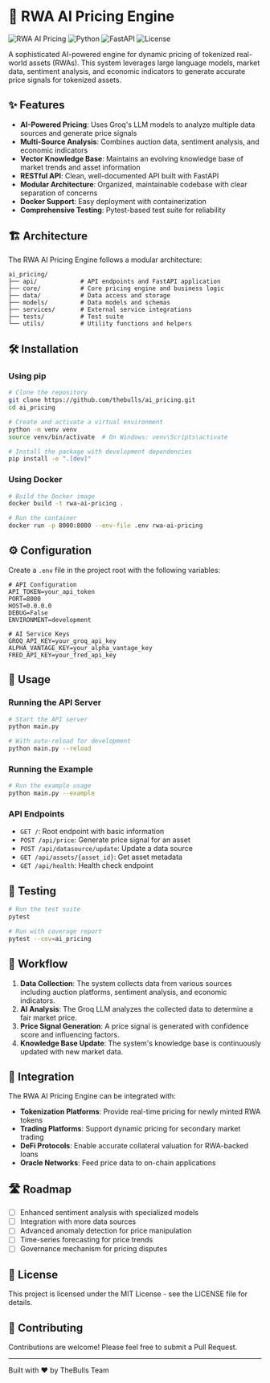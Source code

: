 # 🚀 RWA AI Pricing Engine

![RWA AI Pricing](https://img.shields.io/badge/RWA-AI%20Pricing-blue)
![Python](https://img.shields.io/badge/Python-3.9+-green)
![FastAPI](https://img.shields.io/badge/FastAPI-0.110.0-teal)
![License](https://img.shields.io/badge/License-MIT-orange)

A sophisticated AI-powered engine for dynamic pricing of tokenized real-world assets (RWAs). This system leverages large language models, market data, sentiment analysis, and economic indicators to generate accurate price signals for tokenized assets.

## ✨ Features

- **AI-Powered Pricing**: Uses Groq's LLM models to analyze multiple data sources and generate price signals
- **Multi-Source Analysis**: Combines auction data, sentiment analysis, and economic indicators
- **Vector Knowledge Base**: Maintains an evolving knowledge base of market trends and asset information
- **RESTful API**: Clean, well-documented API built with FastAPI
- **Modular Architecture**: Organized, maintainable codebase with clear separation of concerns
- **Docker Support**: Easy deployment with containerization
- **Comprehensive Testing**: Pytest-based test suite for reliability

## 🏗️ Architecture

The RWA AI Pricing Engine follows a modular architecture:

```
ai_pricing/
├── api/            # API endpoints and FastAPI application
├── core/           # Core pricing engine and business logic
├── data/           # Data access and storage
├── models/         # Data models and schemas
├── services/       # External service integrations
├── tests/          # Test suite
└── utils/          # Utility functions and helpers
```

## 🛠️ Installation

### Using pip

```bash
# Clone the repository
git clone https://github.com/thebulls/ai_pricing.git
cd ai_pricing

# Create and activate a virtual environment
python -m venv venv
source venv/bin/activate  # On Windows: venv\Scripts\activate

# Install the package with development dependencies
pip install -e ".[dev]"
```

### Using Docker

```bash
# Build the Docker image
docker build -t rwa-ai-pricing .

# Run the container
docker run -p 8000:8000 --env-file .env rwa-ai-pricing
```

## ⚙️ Configuration

Create a `.env` file in the project root with the following variables:

```
# API Configuration
API_TOKEN=your_api_token
PORT=8000
HOST=0.0.0.0
DEBUG=False
ENVIRONMENT=development

# AI Service Keys
GROQ_API_KEY=your_groq_api_key
ALPHA_VANTAGE_KEY=your_alpha_vantage_key
FRED_API_KEY=your_fred_api_key
```

## 🚀 Usage

### Running the API Server

```bash
# Start the API server
python main.py

# With auto-reload for development
python main.py --reload
```

### Running the Example

```bash
# Run the example usage
python main.py --example
```

### API Endpoints

- `GET /`: Root endpoint with basic information
- `POST /api/price`: Generate price signal for an asset
- `POST /api/datasource/update`: Update a data source
- `GET /api/assets/{asset_id}`: Get asset metadata
- `GET /api/health`: Health check endpoint

## 🧪 Testing

```bash
# Run the test suite
pytest

# Run with coverage report
pytest --cov=ai_pricing
```

## 🔄 Workflow

1. **Data Collection**: The system collects data from various sources including auction platforms, sentiment analysis, and economic indicators.
2. **AI Analysis**: The Groq LLM analyzes the collected data to determine a fair market price.
3. **Price Signal Generation**: A price signal is generated with confidence score and influencing factors.
4. **Knowledge Base Update**: The system's knowledge base is continuously updated with new market data.

## 🔌 Integration

The RWA AI Pricing Engine can be integrated with:

- **Tokenization Platforms**: Provide real-time pricing for newly minted RWA tokens
- **Trading Platforms**: Support dynamic pricing for secondary market trading
- **DeFi Protocols**: Enable accurate collateral valuation for RWA-backed loans
- **Oracle Networks**: Feed price data to on-chain applications

## 🛣️ Roadmap

- [ ] Enhanced sentiment analysis with specialized models
- [ ] Integration with more data sources
- [ ] Advanced anomaly detection for price manipulation
- [ ] Time-series forecasting for price trends
- [ ] Governance mechanism for pricing disputes

## 📄 License

This project is licensed under the MIT License - see the LICENSE file for details.

## 🤝 Contributing

Contributions are welcome! Please feel free to submit a Pull Request.

---

Built with ❤️ by TheBulls Team

